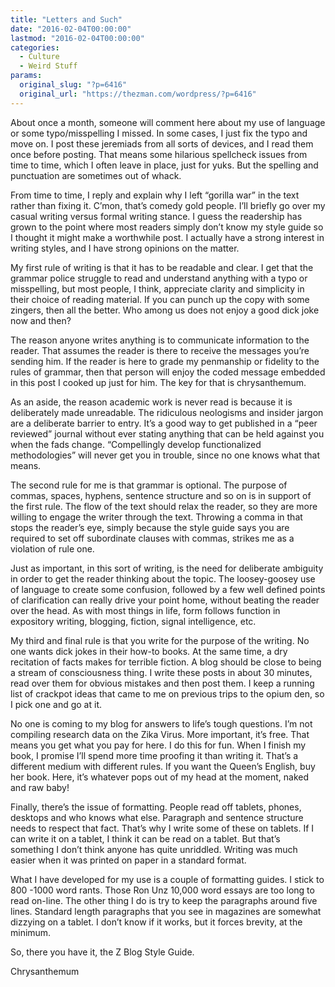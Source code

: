 ```yaml
---
title: "Letters and Such"
date: "2016-02-04T00:00:00"
lastmod: "2016-02-04T00:00:00"
categories:
  - Culture
  - Weird Stuff
params:
  original_slug: "?p=6416"
  original_url: "https://thezman.com/wordpress/?p=6416"
---
```


About once a month, someone will comment here about my use of language
or some typo/misspelling I missed. In some cases, I just fix the typo
and move on. I post these jeremiads from all sorts of devices, and I
read them once before posting. That means some hilarious spellcheck
issues from time to time, which I often leave in place, just for yuks.
But the spelling and punctuation are sometimes out of whack.

From time to time, I reply and explain why I left “gorilla war” in the
text rather than fixing it. C’mon, that’s comedy gold people. I’ll
briefly go over my casual writing versus formal writing stance. I guess
the readership has grown to the point where most readers simply don’t
know my style guide so I thought it might make a worthwhile post. I
actually have a strong interest in writing styles, and I have strong
opinions on the matter.

My first rule of writing is that it has to be readable and clear. I get
that the grammar police struggle to read and understand anything with a
typo or misspelling, but most people, I think, appreciate clarity and
simplicity in their choice of reading material. If you can punch up the
copy with some zingers, then all the better. Who among us does not enjoy
a good dick joke now and then?

The reason anyone writes anything is to communicate information to the
reader. That assumes the reader is there to receive the messages you’re
sending him. If the reader is here to grade my penmanship or fidelity to
the rules of grammar, then that person will enjoy the coded message
embedded in this post I cooked up just for him. The key for that
is chrysanthemum.

As an aside, the reason academic work is never read is because it is
deliberately made unreadable. The ridiculous neologisms and insider
jargon are a deliberate barrier to entry. It’s a good way to get
published in a “peer reviewed” journal without ever stating anything
that can be held against you when the fads change. “Compellingly develop
functionalized methodologies” will never get you in trouble, since no
one knows what that means.

The second rule for me is that grammar is optional. The purpose of
commas, spaces, hyphens, sentence structure and so on is in support of
the first rule. The flow of the text should relax the reader, so they
are more willing to engage the writer through the text. Throwing a comma
in that stops the reader’s eye, simply because the style guide says you
are required to set off subordinate clauses with commas, strikes me as a
violation of rule one.

Just as important, in this sort of writing, is the need for deliberate
ambiguity in order to get the reader thinking about the topic. The
loosey-goosey use of language to create some confusion, followed by a
few well defined points of clarification can really drive your point
home, without beating the reader over the head. As with most things in
life, form follows function in expository writing, blogging, fiction,
signal intelligence, etc.

My third and final rule is that you write for the purpose of the
writing. No one wants dick jokes in their how-to books. At the same
time, a dry recitation of facts makes for terrible fiction. A blog
should be close to being a stream of consciousness thing. I write these
posts in about 30 minutes, read over them for obvious mistakes and then
post them. I keep a running list of crackpot ideas that came to
me on previous trips to the opium den, so I pick one and go at it.

No one is coming to my blog for answers to life’s tough questions. I’m
not compiling research data on the Zika Virus. More important, it’s
free. That means you get what you pay for here. I do this for fun. When
I finish my book, I promise I’ll spend more time proofing it than
writing it. That’s a different medium with different rules. If you want
the Queen’s English, buy her book. Here, it’s whatever pops out of my
head at the moment, naked and raw baby!

Finally, there’s the issue of formatting. People read off tablets,
phones, desktops and who knows what else. Paragraph and sentence
structure needs to respect that fact. That’s why I write some of these
on tablets. If I can write it on a tablet, I think it can be read on a
tablet. But that’s something I don’t think anyone has quite unriddled.
Writing was much easier when it was printed on paper in a standard
format.

What I have developed for my use is a couple of formatting guides. I
stick to 800 -1000 word rants. Those Ron Unz 10,000 word essays are too
long to read on-line. The other thing I do is try to keep the paragraphs
around five lines. Standard length paragraphs that you see in magazines
are somewhat dizzying on a tablet. I don’t know if it works, but it
forces brevity, at the minimum.

So, there you have it, the Z Blog Style Guide.

Chrysanthemum
